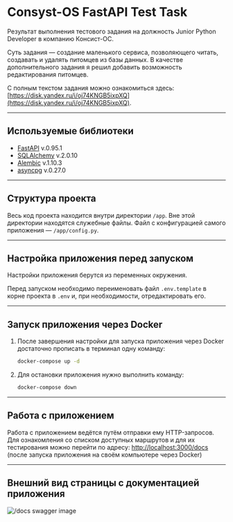 # Consyst-OS FastAPI Test Task

Результат выполнения тестового задания на должность Junior Python Developer в компанию Консист-ОС.

Суть задания — создание маленького сервиса, позволяющего читать, создавать и удалять питомцев из базы данных. В качестве дополнительного задания я решил добавить возможность редактирования питомцев.

С полным текстом задания можно ознакомиться здесь: [https://disk.yandex.ru/i/oj74KNGB5ixpXQ](https://disk.yandex.ru/i/oj74KNGB5ixpXQ).

---

## Используемые библиотеки

- [FastAPI](https://github.com/tiangolo/fastapi) v.0.95.1
- [SQLAlchemy](https://github.com/sqlalchemy/sqlalchemy) v.2.0.10
- [Alembic](https://github.com/sqlalchemy/alembic) v.1.10.3
- [asyncpg](https://github.com/MagicStack/asyncpg) v.0.27.0

---

## **Структура проекта**

Весь код проекта находится внутри директории `/app`. Вне этой директории находятся служебные файлы. Файл с конфигурацией самого приложения — `/app/config.py`.

---

## Настройка приложения перед запуском

Настройки приложения берутся из переменных окружения.

Перед запуском необходимо переименовать файл `.env.template` в корне проекта в `.env` и, при необходимости, отредактировать его.

---

## Запуск приложения через Docker

1. После завершения настройки для запуска приложения через Docker достаточно прописать в терминал одну команду:

   ```bash
   docker-compose up -d
   ```

2. Для остановки приложения нужно выполнить команду:

   ```bash
   docker-compose down
   ```

---

## Работа с приложением

Работа с приложением ведётся путём отправки ему HTTP-запросов. Для ознакомления со списком доступных маршрутов и для их тестирования можно перейти по адресу: [http://localhost:3000/docs](http://localhost:3000/docs) (после запуска приложения на своём компьютере через Docker)

---

## Внешний вид страницы с документацией приложения

![/docs swagger image](FastAPI%20Test%20Task%20%E2%80%94%20Pets%208c7e76e4032f4f73966d916e35a08361/Untitled.png)
